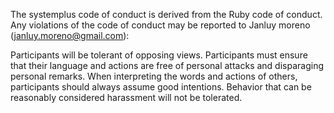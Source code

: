 The systemplus code of conduct is derived from the Ruby code of conduct. Any violations of the code of conduct may be reported to Janluy moreno (janluy.moreno@gmail.com):

Participants will be tolerant of opposing views.
Participants must ensure that their language and actions are free of personal attacks and disparaging personal remarks.
When interpreting the words and actions of others, participants should always assume good intentions.
Behavior that can be reasonably considered harassment will not be tolerated.
